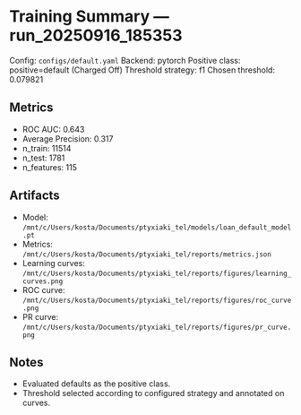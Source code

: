 # Training Summary — run_20250916_185353

Config: `configs/default.yaml`
Backend: pytorch
Positive class: positive=default (Charged Off)
Threshold strategy: f1
Chosen threshold: 0.079821

## Metrics
- ROC AUC: 0.643
- Average Precision: 0.317
- n_train: 11514
- n_test: 1781
- n_features: 115

## Artifacts
- Model: `/mnt/c/Users/kosta/Documents/ptyxiaki_tel/models/loan_default_model.pt`
- Metrics: `/mnt/c/Users/kosta/Documents/ptyxiaki_tel/reports/metrics.json`
- Learning curves: `/mnt/c/Users/kosta/Documents/ptyxiaki_tel/reports/figures/learning_curves.png`
- ROC curve: `/mnt/c/Users/kosta/Documents/ptyxiaki_tel/reports/figures/roc_curve.png`
- PR curve: `/mnt/c/Users/kosta/Documents/ptyxiaki_tel/reports/figures/pr_curve.png`

## Notes
- Evaluated defaults as the positive class.
- Threshold selected according to configured strategy and annotated on curves.